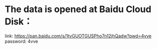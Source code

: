 # The data is opened at Baidu Cloud Disk： 
link: https://pan.baidu.com/s/1tvGUOTGUSPho7n12jhQadw?pwd=4vve password: 4vve

